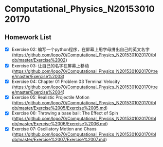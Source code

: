 # Computational_Physics_N2015301020170
## Homework List
- [x] Exercise 02: 编写一个python程序，在屏幕上用字母拼出自己的英文名字 (https://github.com/lopo70/Computational_Physics_N2015301020170/blob/master/Exercise%2002)
- [x] Exercise 03: 让自己的名字在屏幕上移动
(https://github.com/lopo70/Computational_Physics_N2015301020170/tree/master/Exercise%2003)
- [x] Exercise 04: Chapter 01 Problem 03 Terminal Velocity
(https://github.com/lopo70/Computational_Physics_N2015301020170/tree/master/Exercise%2004)
- [x] Exercise 05: Realistic Projectile Motion
(https://github.com/lopo70/Computational_Physics_N2015301020170/blob/master/Exercise%2005/Exercise%2005.md)
- [x] Exercise 06: Throwing a base ball: The Effect of Spin
(https://github.com/lopo70/Computational_Physics_N2015301020170/blob/master/Exercise%2006/Exercise%2006.md)
- [x] Exercise 07: Oscillatory Motion and Chaos
(https://github.com/lopo70/Computational_Physics_N2015301020170/blob/master/Exercise%2007/Exercise%2007.md)
